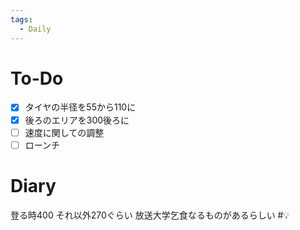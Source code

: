 ```yaml
---
tags:
  - Daily
---
```

# To-Do
- [x] タイヤの半径を55から110に
- [x] 後ろのエリアを300後ろに
- [ ] 速度に関しての調整
- [ ] ローンチ
# Diary
登る時400
それ以外270ぐらい
放送大学乞食なるものがあるらしい  #‪💡‬

